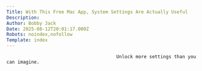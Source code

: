 ```yaml
---
Title: With This Free Mac App, System Settings Are Actually Useful
Description: 
Author: Bobby Jack
Date: 2025-08-12T20:01:17.000Z
Robots: noindex,nofollow
Template: index
---
```


                                            Unlock more settings than you can imagine.
                                        